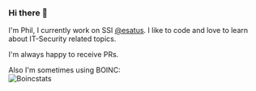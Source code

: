 ### Hi there 👋

I'm Phil, I currently work on SSI [@esatus](https://github.com/esatus). I like to code and love to learn about IT-Security related topics. 

I'm always happy to receive PRs.

Also I'm sometimes using BOINC:<br>
<img src="https://boincstats.com/signature/-1/user/2760869/sig.png" alt="Boincstats" />

<!--

Coding conventions I attendet CCC 2019, DWX 2021, Codemotion Spain 2021

**phrogg/phrogg** is a ✨ _special_ ✨ repository because its `README.md` (this file) appears on your GitHub profile.

Here are some ideas to get you started:

- 🔭 I’m currently working on ...
- 🌱 I’m currently learning ...
- 👯 I’m looking to collaborate on ...
- 🤔 I’m looking for help with ...
- 💬 Ask me about ...
- 📫 How to reach me: ...
- 😄 Pronouns: ...
- ⚡ Fun fact: ...
-->
